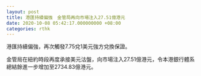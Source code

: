 ```yaml
---
layout: post
title: 港匯持續偏強　金管局再向市場注入27.51億港元
date: 2020-10-08 05:42:17.000000000 +08:00
categories: rthk
---
```


港匯持續偏強，再次觸發7.75兌1美元強方兌換保證。

金管局在紐約時段再度承接美元沽盤，向市場注入27.51億港元，令本港銀行體系總結餘進一步增加至2734.83億港元。
